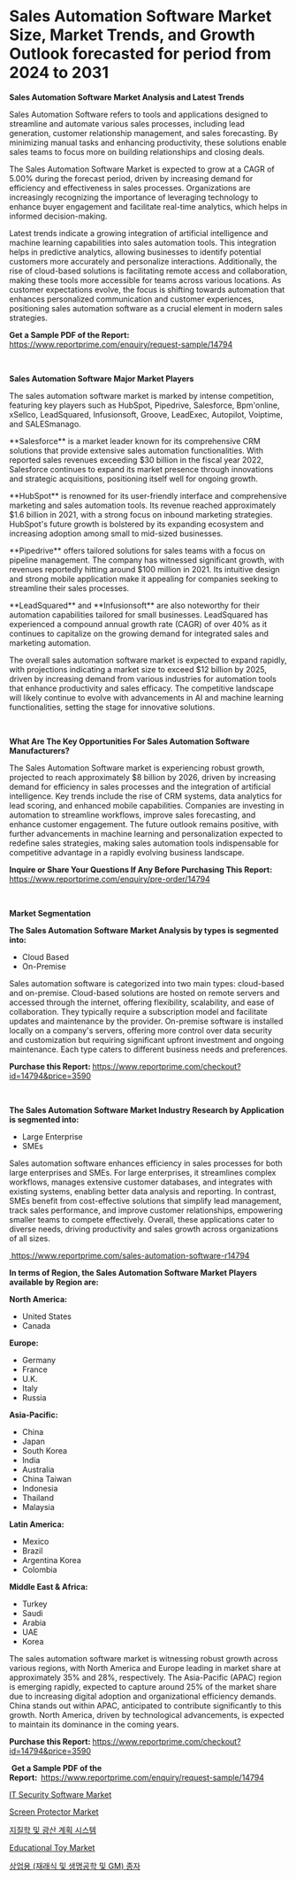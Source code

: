 <p><h1>Sales Automation Software Market Size, Market Trends, and Growth Outlook forecasted for period from 2024 to 2031</h1></p><p><strong>Sales Automation Software Market Analysis and Latest Trends</strong></p>
<p><p>Sales Automation Software refers to tools and applications designed to streamline and automate various sales processes, including lead generation, customer relationship management, and sales forecasting. By minimizing manual tasks and enhancing productivity, these solutions enable sales teams to focus more on building relationships and closing deals.</p><p>The Sales Automation Software Market is expected to grow at a CAGR of 5.00% during the forecast period, driven by increasing demand for efficiency and effectiveness in sales processes. Organizations are increasingly recognizing the importance of leveraging technology to enhance buyer engagement and facilitate real-time analytics, which helps in informed decision-making.</p><p>Latest trends indicate a growing integration of artificial intelligence and machine learning capabilities into sales automation tools. This integration helps in predictive analytics, allowing businesses to identify potential customers more accurately and personalize interactions. Additionally, the rise of cloud-based solutions is facilitating remote access and collaboration, making these tools more accessible for teams across various locations. As customer expectations evolve, the focus is shifting towards automation that enhances personalized communication and customer experiences, positioning sales automation software as a crucial element in modern sales strategies.</p></p>
<p><strong>Get a Sample PDF of the Report:&nbsp;</strong> <a href="https://www.reportprime.com/enquiry/request-sample/14794">https://www.reportprime.com/enquiry/request-sample/14794</a></p>
<p>&nbsp;</p>
<p><strong>Sales Automation Software Major Market Players</strong></p>
<p><p>The sales automation software market is marked by intense competition, featuring key players such as HubSpot, Pipedrive, Salesforce, Bpm'online, xSellco, LeadSquared, Infusionsoft, Groove, LeadExec, Autopilot, Voiptime, and SALESmanago. </p><p>**Salesforce** is a market leader known for its comprehensive CRM solutions that provide extensive sales automation functionalities. With reported sales revenues exceeding $30 billion in the fiscal year 2022, Salesforce continues to expand its market presence through innovations and strategic acquisitions, positioning itself well for ongoing growth.</p><p>**HubSpot** is renowned for its user-friendly interface and comprehensive marketing and sales automation tools. Its revenue reached approximately $1.6 billion in 2021, with a strong focus on inbound marketing strategies. HubSpot's future growth is bolstered by its expanding ecosystem and increasing adoption among small to mid-sized businesses.</p><p>**Pipedrive** offers tailored solutions for sales teams with a focus on pipeline management. The company has witnessed significant growth, with revenues reportedly hitting around $100 million in 2021. Its intuitive design and strong mobile application make it appealing for companies seeking to streamline their sales processes.</p><p>**LeadSquared** and **Infusionsoft** are also noteworthy for their automation capabilities tailored for small businesses. LeadSquared has experienced a compound annual growth rate (CAGR) of over 40% as it continues to capitalize on the growing demand for integrated sales and marketing automation.</p><p>The overall sales automation software market is expected to expand rapidly, with projections indicating a market size to exceed $12 billion by 2025, driven by increasing demand from various industries for automation tools that enhance productivity and sales efficacy. The competitive landscape will likely continue to evolve with advancements in AI and machine learning functionalities, setting the stage for innovative solutions.</p></p>
<p>&nbsp;</p>
<p><strong>What Are The Key Opportunities For Sales Automation Software Manufacturers?</strong></p>
<p><p>The Sales Automation Software market is experiencing robust growth, projected to reach approximately $8 billion by 2026, driven by increasing demand for efficiency in sales processes and the integration of artificial intelligence. Key trends include the rise of CRM systems, data analytics for lead scoring, and enhanced mobile capabilities. Companies are investing in automation to streamline workflows, improve sales forecasting, and enhance customer engagement. The future outlook remains positive, with further advancements in machine learning and personalization expected to redefine sales strategies, making sales automation tools indispensable for competitive advantage in a rapidly evolving business landscape.</p></p>
<p><strong>Inquire or Share Your Questions If Any Before Purchasing This Report:</strong> <a href="https://www.reportprime.com/enquiry/pre-order/14794">https://www.reportprime.com/enquiry/pre-order/14794</a></p>
<p>&nbsp;</p>
<p><strong>Market Segmentation</strong></p>
<p><strong>The Sales Automation Software Market Analysis by types is segmented into:</strong></p>
<p><ul><li>Cloud Based</li><li>On-Premise</li></ul></p>
<p><p>Sales automation software is categorized into two main types: cloud-based and on-premise. Cloud-based solutions are hosted on remote servers and accessed through the internet, offering flexibility, scalability, and ease of collaboration. They typically require a subscription model and facilitate updates and maintenance by the provider. On-premise software is installed locally on a company's servers, offering more control over data security and customization but requiring significant upfront investment and ongoing maintenance. Each type caters to different business needs and preferences.</p></p>
<p><strong>Purchase this Report:&nbsp;</strong><a href="https://www.reportprime.com/checkout?id=14794&price=3590">https://www.reportprime.com/checkout?id=14794&price=3590</a></p>
<p>&nbsp;</p>
<p><strong>The Sales Automation Software Market Industry Research by Application is segmented into:</strong></p>
<p><ul><li>Large Enterprise</li><li>SMEs</li></ul></p>
<p><p>Sales automation software enhances efficiency in sales processes for both large enterprises and SMEs. For large enterprises, it streamlines complex workflows, manages extensive customer databases, and integrates with existing systems, enabling better data analysis and reporting. In contrast, SMEs benefit from cost-effective solutions that simplify lead management, track sales performance, and improve customer relationships, empowering smaller teams to compete effectively. Overall, these applications cater to diverse needs, driving productivity and sales growth across organizations of all sizes.</p></p>
<p><a href="https://www.reportprime.com/sales-automation-software-r14794">&nbsp;https://www.reportprime.com/sales-automation-software-r14794</a></p>
<p><strong>In terms of Region, the Sales Automation Software Market Players available by Region are:</strong></p>
<p>
    <p> <strong> North America: </strong>
        <ul>
            <li>United States</li>
            <li>Canada</li>
        </ul>
        </p> 
    <p> <strong> Europe: </strong>
        <ul>
            <li>Germany</li>
            <li>France</li>
            <li>U.K.</li>
            <li>Italy</li>
            <li>Russia</li>
        </ul>
        </p> 
    <p> <strong> Asia-Pacific: </strong>
        <ul>
            <li>China</li>
            <li>Japan</li>
            <li>South Korea</li>
            <li>India</li>
            <li>Australia</li>
            <li>China Taiwan</li>
            <li>Indonesia</li>
            <li>Thailand</li>
            <li>Malaysia</li>
        </ul>
        </p> 
    <p> <strong> Latin America: </strong>
        <ul>
            <li>Mexico</li>
            <li>Brazil</li>
            <li>Argentina Korea</li>
            <li>Colombia</li>
        </ul>
        </p> 
    <p> <strong> Middle East & Africa: </strong>
        <ul>
            <li>Turkey</li>
            <li>Saudi</li>
            <li>Arabia</li>
            <li>UAE</li>
            <li>Korea</li>
        </ul>
    </p>
    </p>
<p><p>The sales automation software market is witnessing robust growth across various regions, with North America and Europe leading in market share at approximately 35% and 28%, respectively. The Asia-Pacific (APAC) region is emerging rapidly, expected to capture around 25% of the market share due to increasing digital adoption and organizational efficiency demands. China stands out within APAC, anticipated to contribute significantly to this growth. North America, driven by technological advancements, is expected to maintain its dominance in the coming years.</p></p>
<p><strong>Purchase this Report: </strong><a href="https://www.reportprime.com/checkout?id=14794&price=3590">https://www.reportprime.com/checkout?id=14794&price=3590</a></p>
<p>&nbsp;<strong>Get a Sample PDF of the Report:&nbsp;&nbsp;</strong><a href="https://www.reportprime.com/enquiry/request-sample/14794">https://www.reportprime.com/enquiry/request-sample/14794</a></p>
<p><strong></strong></p>
<p><p><a href="https://github.com/Alanbrewer218/Market-Research-Report-List-1/blob/main/it-security-software-market.md">IT Security Software Market</a></p><p><a href="https://medium.com/@welsonwiden94552/the-screen-protector-industry-analysis-report-offers-a-comprehensive-and-current-examination-of-1e78f53bb6f1">Screen Protector Market</a></p><p><a href="https://medium.com/@cearrahenry142024/%EC%83%88%EB%A1%9C%EC%9A%B4-%EC%A7%80%EC%A7%88%ED%95%99-%EB%B0%8F-%EA%B4%91%EC%82%B0-%EA%B3%84%ED%9A%8D-%EC%8B%9C%EC%8A%A4%ED%85%9C-%EC%8B%9C%EC%9E%A5-%EA%B8%B0%ED%9A%8C-2024%EB%85%84%EB%B6%80%ED%84%B0-2031%EB%85%84%EA%B9%8C%EC%A7%80%EC%9D%98-%ED%88%AC%EC%9E%90%EC%9E%90-%EB%B0%8F-%EC%9D%B4%ED%95%B4%EA%B4%80%EA%B3%84%EC%9E%90%EB%A5%BC-%EC%9C%84%ED%95%9C-%EC%8B%9C%EC%9E%A5-%EB%B6%84%EC%84%9D-%EC%98%88%EC%B8%A1-a6ff35d2c578">지질학 및 광산 계획 시스템</a></p><p><a href="https://medium.com/@welsonwiden94552/the-educational-toy-market-is-anticipated-to-experience-significant-growth-with-a-projected-cagr-bf451dbc9120">Educational Toy Market</a></p><p><a href="https://medium.com/@samiaahmed980/commercial-conventional-and-biotech-gm-seeds-market-%EC%9D%98-%EA%B8%80%EB%A1%9C%EB%B2%8C-%EC%8B%9C%EC%9E%A5-%EA%B0%9C%EC%9A%94%EB%8A%94-%EC%A0%84-%EC%84%B8%EA%B3%84-%EB%B0%8F-%EC%A3%BC%EC%9A%94-%EC%8B%9C%EC%9E%A5%EC%9D%98-%EC%82%B0%EC%97%85%EC%97%90-%EC%98%81%ED%96%A5%EC%9D%84-%EB%AF%B8%EC%B9%98%EB%8A%94-%EC%A3%BC%EC%9A%94-2ec9d1809c4f">상업용 (재래식 및 생명공학 및 GM) 종자</a></p></p>